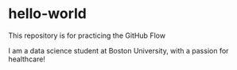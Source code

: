 # hello-world
This repository is for practicing the GitHub Flow

I am a data science student at Boston University, with a passion for healthcare!
